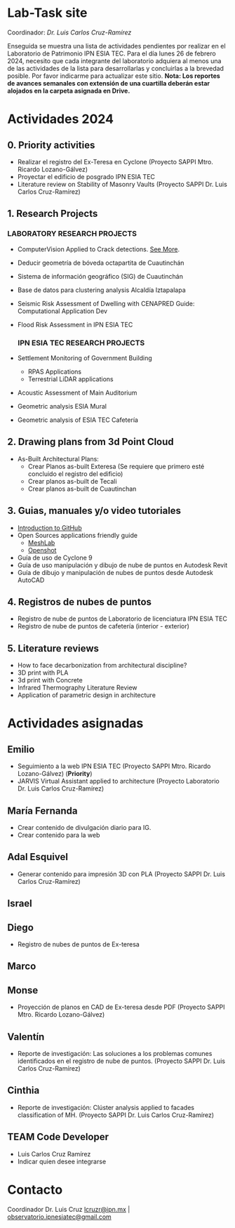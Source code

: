 # Lab-Task site

Coordinador: _Dr. Luis Carlos Cruz-Ramírez_

Enseguida se muestra una lista de actividades pendientes por realizar en el Laboratorio de Patrimonio IPN ESIA TEC. 
Para el día lunes 26 de febrero 2024, necesito que cada integrante del laboratorio adquiera al menos una de las actividades de la lista para desarrollarlas y concluirlas a la brevedad posible. Por favor indicarme para actualizar este sitio. 
**Nota: Los reportes de avances semanales con extensión de una cuartilla deberán estar alojados en la carpeta asignada en Drive.**

# Actividades 2024
## 0. Priority activities
- Realizar el registro del Ex-Teresa en Cyclone (Proyecto SAPPI Mtro. Ricardo Lozano-Gálvez)
- Proyectar el edificio de posgrado IPN ESIA TEC
- Literature review on Stability of Masonry Vaults (Proyecto SAPPI Dr. Luis Carlos Cruz-Ramírez)

## 1. Research Projects
  ### LABORATORY RESEARCH PROJECTS
- ComputerVision Applied to Crack detections. [See More](https://luisram87.github.io/lab-tasks/details/CVCrack).
- Deducir geometría de bóveda octapartita de Cuautinchán
- Sistema de información geográfico (SIG) de Cuautinchán
- Base de datos para clustering analysis Alcaldía Iztapalapa
- Seismic Risk Assessment of Dwelling with CENAPRED Guide: Computational Application Dev
- Flood Risk Assessment in IPN ESIA TEC
  
  ### IPN ESIA TEC RESEARCH PROJECTS
- Settlement Monitoring of Government Building
  - RPAS Applications
  - Terrestrial LiDAR applications
- Acoustic Assessment of Main Auditorium
- Geometric analysis ESIA Mural
- Geometric analysis of ESIA TEC Cafetería

## 2. Drawing plans from 3d Point Cloud
- As-Built Architectural Plans:
  - Crear Planos as-built Exteresa (Se requiere que primero esté concluido el registro del edificio)
  - Crear planos as-built de Tecali
  - Crear planos as-built de Cuautinchan

## 3. Guias, manuales y/o video tutoriales
- [Introduction to GitHub](https://luisram87.github.io/lab-tasks/details/github)
- Open Sources applications friendly guide
  - [MeshLab](https://www.meshlab.net)
  - [Openshot](https://www.openshot.org)
- Guía de uso de Cyclone 9
- Guía de uso manipulación y dibujo de nube de puntos en Autodesk Revit
- Guía de dibujo y manipulación de nubes de puntos desde Autodesk AutoCAD

## 4. Registros de nubes de puntos
- Registro de nube de puntos de Laboratorio de licenciatura IPN ESIA TEC
- Registro de nube de puntos de cafetería (interior - exterior)

## 5. Literature reviews
- How to face decarbonization from architectural discipline?
- 3D print with PLA
- 3d print with Concrete
- Infrared Thermography Literature Review
- Application of parametric design in architecture

# Actividades asignadas

## Emilio
- Seguimiento a la web IPN ESIA TEC (Proyecto SAPPI Mtro. Ricardo Lozano-Gálvez) (**Priority**)
- JARVIS Virtual Assistant applied to architecture (Proyecto Laboratorio Dr. Luis Carlos Cruz-Ramírez)

## María Fernanda
- Crear contenido de divulgación diario para IG.
- Crear contenido para la web

## Adal Esquivel
- Generar contenido para impresión 3D con PLA  (Proyecto SAPPI Dr. Luis Carlos Cruz-Ramírez)

## Israel

## Diego
- Registro de nubes de puntos de Ex-teresa

## Marco 

## Monse
- Proyección de planos en CAD de Ex-teresa desde PDF (Proyecto SAPPI Mtro. Ricardo Lozano-Gálvez)

## Valentín
- Reporte de investigación: Las soluciones a los problemas comunes identificados en el registro de nube de puntos. (Proyecto SAPPI Dr. Luis Carlos Cruz-Ramírez)
 
## Cinthia
- Reporte de investigación: Clúster analysis applied to facades classification of MH. (Proyecto SAPPI Dr. Luis Carlos Cruz-Ramírez)

## TEAM Code Developer
- Luis Carlos Cruz Ramírez
- Indicar quien desee integrarse

# Contacto
Coordinador Dr. Luis Cruz [lcruzr@ipn.mx](mailto:lcruz@ipn.mx) |  [observatorio.ipnesiatec@gmail.com](mailto:observatorio.ipnesiatec@gmail.com)
